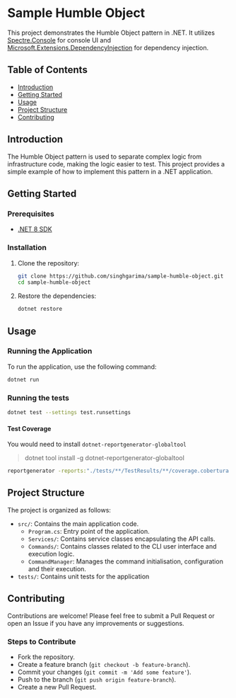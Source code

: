 # Sample Humble Object

This project demonstrates the Humble Object pattern in .NET. It utilizes [Spectre.Console](https://spectreconsole.net/)
for console UI and [Microsoft.Extensions.DependencyInjection](https://docs.microsoft.com/en-us/aspnet/core/fundamentals/dependency-injection)
for dependency injection.

## Table of Contents

- [Introduction](#introduction)
- [Getting Started](#getting-started)
- [Usage](#usage)
- [Project Structure](#project-structure)
- [Contributing](#contributing)

## Introduction

The Humble Object pattern is used to separate complex logic from infrastructure code, making the logic easier to test.
This project provides a simple example of how to implement this pattern in a .NET application.

## Getting Started

### Prerequisites

- [.NET 8 SDK](https://dotnet.microsoft.com/download/dotnet/8.0)

### Installation

1. Clone the repository:
   ```sh
   git clone https://github.com/singhgarima/sample-humble-object.git
   cd sample-humble-object
    ```
1. Restore the dependencies:
   ```sh
   dotnet restore
   ```

## Usage

### Running the Application

To run the application, use the following command:

```sh
dotnet run
```

### Running the tests

```sh
dotnet test --settings test.runsettings
```

#### Test Coverage

You would need to install `dotnet-reportgenerator-globaltool`

> dotnet tool install -g dotnet-reportgenerator-globaltool

```sh
reportgenerator -reports:"./tests/**/TestResults/**/coverage.cobertura.xml" -targetdir:"coveragereport" -reporttypes:Html
```

## Project Structure

The project is organized as follows:

* `src/`: Contains the main application code.
    * `Program.cs`: Entry point of the application.
    * `Services/`: Contains service classes encapsulating the API calls.
    * `Commands/`: Contains classes related to the CLI user interface and execution logic.
    * `CommandManager`: Manages the command initialisation, configuration and their execution.
* `tests/`: Contains unit tests for the application

## Contributing

Contributions are welcome! Please feel free to submit a Pull Request or open an Issue if you have any improvements or
suggestions.

### Steps to Contribute

* Fork the repository.
* Create a feature branch (`git checkout -b feature-branch`).
* Commit your changes (`git commit -m 'Add some feature'`).
* Push to the branch (`git push origin feature-branch`).
* Create a new Pull Request.
